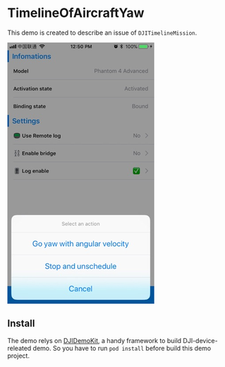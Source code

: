 # TimelineOfAircraftYaw
This demo is created to describe an issue of `DJITimelineMission`.

![image](./_readme_resource/main.jpg)

## Install
The demo relys on [DJIDemoKit](https://github.com/PandaraWen/DJIDemoKit), a handy framework to build DJI-device-releated demo. So you have to run `pod install` before build this demo project.



